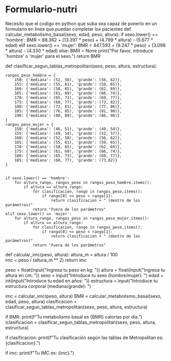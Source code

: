 # Formulario-nutri
Necesito que el codigo en python que suba sea capaz de ponerlo en un formulario en linea que puedan completar los pacientes
def calcular_metabolismo_basal(sexo, edad, peso, altura):
    if sexo.lower() == 'hombre':
        BMR = 88.362 + (13.397 * peso) + (4.799 * altura) - (5.677 * edad)
    elif sexo.lower() == 'mujer':
        BMR = 447.593 + (9.247 * peso) + (3.098 * altura) - (4.330 * edad)
    else:
        BMR = None
        print("Por favor, introduce 'hombre' o 'mujer' para el sexo.")
    return BMR

def clasificar_segun_tablas_metropolitan(sexo, peso, altura, estructura):
    
    rangos_peso_hombre = {
        150: {'mediana': (52, 58), 'grande': (56, 62)},
        155: {'mediana': (55, 61), 'grande': (59, 65)},
        160: {'mediana': (58, 65), 'grande': (62, 69)},
        165: {'mediana': (61, 69), 'grande': (66, 74)},
        170: {'mediana': (65, 73), 'grande': (69, 77)},
        175: {'mediana': (68, 77), 'grande': (73, 82)},
        180: {'mediana': (72, 81), 'grande': (77, 86)},
        185: {'mediana': (76, 85), 'grande': (81, 90)},
        190: {'mediana': (80, 89), 'grande': (86, 96)}
    }
    rangos_peso_mujer = {
        150: {'mediana': (46, 51), 'grande': (49, 54)},
        155: {'mediana': (49, 54), 'grande': (52, 57)},
        160: {'mediana': (52, 58), 'grande': (56, 62)},
        165: {'mediana': (55, 61), 'grande': (59, 65)},
        170: {'mediana': (58, 65), 'grande': (62, 69)},
        175: {'mediana': (61, 69), 'grande': (66, 74)},
        180: {'mediana': (65, 73), 'grande': (69, 77)},
        185: {'mediana': (68, 77), 'grande': (73,82)}
    }


    if sexo.lower() == 'hombre':
        for altura_rango, rangos_peso in rangos_peso_hombre.items():
            if altura == altura_rango:
                for clasificacion, rango in rangos_peso.items():
                    if rango[0] <= peso < rango[1]:
                        return clasificacion + " (dentro de los parámetros)"
                return "Fuera de los parámetros"
    elif sexo.lower() == 'mujer':
        for altura_rango, rangos_peso in rangos_peso_mujer.items():
            if altura == altura_rango:
                for clasificacion, rango in rangos_peso.items():
                    if rango[0] <= peso < rango[1]:
                        return clasificacion + " (dentro de los parámetros)"
                return "Fuera de los parámetros"
            
def calcular_imc(peso, altura):
    altura_m = altura / 100  
    imc = peso / (altura_m ** 2)
    return imc

peso = float(input("Ingresa tu peso en kg: "))
altura = float(input("Ingresa tu altura en cm: "))
sexo = input("Introduce tu sexo (hombre/mujer): ")
edad = int(input("Introduce tu edad en años: "))
estructura = input("Introduce tu estructura corporal (mediana/grande): ")

imc = calcular_imc(peso, altura)
BMR = calcular_metabolismo_basal(sexo, edad, peso, altura)
clasificacion = clasificar_segun_tablas_metropolitan(sexo, peso, altura, estructura)

if BMR:
    print(f"Tu metabolismo basal es {BMR} calorías por día.")
iclasificacion = clasificar_segun_tablas_metropolitan(sexo, peso, altura, estructura)

if clasificacion:
    print(f"Tu clasificación según las tablas de Metropolitan es: {clasificacion}.")
    
if imc:
    print(f"Tu IMC es: {imc}.")

